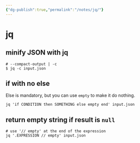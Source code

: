 ```yaml
---
{"dg-publish":true,"permalink":"/notes/jq/"}
---
```


# jq

## minify JSON with jq

```shell
# --compact-output | -c
$ jq -c input.json
```

## if with no else

Else is mandatory, but you can use `empty` to make it do nothing.

```shell
jq 'if CONDITION then SOMETHING else empty end' input.json
```


## return empty string if result is `null`

```shell
# use '// empty' at the end of the expression
jq '.EXPRESSION // empty' input.json
```
